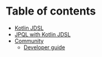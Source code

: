 # Table of contents

* [Kotlin JDSL](README.md)
* [JPQL with Kotlin JDSL](jpql-with-kotlin-jdsl.md)
* [Community](community/README.md)
  * [Developer guide](community/developer-guide.md)
